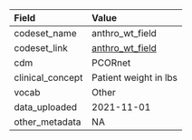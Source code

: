 |Field            |Value                 |
|:----------------|:---------------------|
|codeset_name     |anthro_wt_field       |
|codeset_link     |[anthro_wt_field](https://github.com/PEDSnet/Variable-Dictionary/blob/main/measurement/anthro_wt_field.csv)|
|cdm              |PCORnet               |
|clinical_concept |Patient weight in lbs |
|vocab            |Other                 |
|data_uploaded    |2021-11-01            |
|other_metadata   |NA                    |
